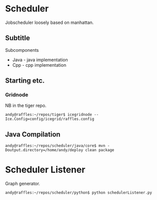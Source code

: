 # Scheduler #

Jobscheduler loosely based on manhattan.

## Subtitle ##

Subcomponents

  * Java - java implementation
  * Cpp - cpp implementation

## Starting etc. ##

### Gridnode ###

NB in the tiger repo.

`andy@raffles:~/repos/tiger$ icegridnode --Ice.Config=config/icegrid/raffles.config`

## Java Compilation ##

`andy@raffles:~/repos/scheduler/java/core$ mvn -Doutput.directory=/home/andy/deploy clean package`

# Scheduler Listener #

Graph generator.

`andy@raffles:~/repos/scheduler/python$ python schedulerListener.py `
 

